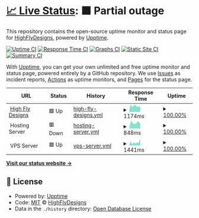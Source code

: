# [📈 Live Status](https://HighFlyDesigns.github.io/status): <!--live status--> **🟧 Partial outage**

This repository contains the open-source uptime monitor and status page for [HighFlyDesigns](https://HighFlyDesigns.github.io/status), powered by [Upptime](https://github.com/upptime/upptime).

[![Uptime CI](https://github.com/HighFlyDesigns/status/workflows/Uptime%20CI/badge.svg)](https://github.com/upptime/upptime/actions?query=workflow%3A%22Uptime+CI%22)
[![Response Time CI](https://github.com/HighFlyDesigns/status/workflows/Response%20Time%20CI/badge.svg)](https://github.com/upptime/upptime/actions?query=workflow%3A%22Response+Time+CI%22)
[![Graphs CI](https://github.com/HighFlyDesigns/status/workflows/Graphs%20CI/badge.svg)](https://github.com/upptime/upptime/actions?query=workflow%3A%22Graphs+CI%22)
[![Static Site CI](https://github.com/HighFlyDesigns/status/workflows/Static%20Site%20CI/badge.svg)](https://github.com/upptime/upptime/actions?query=workflow%3A%22Static+Site+CI%22)
[![Summary CI](https://github.com/HighFlyDesigns/status/workflows/Summary%20CI/badge.svg)](https://github.com/upptime/upptime/actions?query=workflow%3A%22Summary+CI%22)

With [Upptime](https://upptime.js.org), you can get your own unlimited and free uptime monitor and status page, powered entirely by a GitHub repository. We use [Issues](https://github.com/HighFlyDesigns/status/issues) as incident reports, [Actions](https://github.com/HighFlyDesigns/status/actions) as uptime monitors, and [Pages](https://HighFlyDesigns.github.io/status) for the status page.

<!--start: status pages-->
<!-- This summary is generated by Upptime (https://github.com/upptime/upptime) -->
<!-- Do not edit this manually, your changes will be overwritten -->
<!-- prettier-ignore -->
| URL | Status | History | Response Time | Uptime |
| --- | ------ | ------- | ------------- | ------ |
| <img alt="" src="https://favicons.githubusercontent.com/highflydesigns.com" height="13"> [High Fly Designs](https://highflydesigns.com) | 🟩 Up | [high-fly-designs.yml](https://github.com/HighFlyDesigns/status/commits/HEAD/history/high-fly-designs.yml) | <details><summary><img alt="Response time graph" src="./graphs/high-fly-designs/response-time-week.png" height="20"> 1174ms</summary><br><a href="https://status.highflydesigns.com/history/high-fly-designs"><img alt="Response time 1451" src="https://img.shields.io/endpoint?url=https%3A%2F%2Fraw.githubusercontent.com%2FHighFlyDesigns%2Fstatus%2FHEAD%2Fapi%2Fhigh-fly-designs%2Fresponse-time.json"></a><br><a href="https://status.highflydesigns.com/history/high-fly-designs"><img alt="24-hour response time 1079" src="https://img.shields.io/endpoint?url=https%3A%2F%2Fraw.githubusercontent.com%2FHighFlyDesigns%2Fstatus%2FHEAD%2Fapi%2Fhigh-fly-designs%2Fresponse-time-day.json"></a><br><a href="https://status.highflydesigns.com/history/high-fly-designs"><img alt="7-day response time 1174" src="https://img.shields.io/endpoint?url=https%3A%2F%2Fraw.githubusercontent.com%2FHighFlyDesigns%2Fstatus%2FHEAD%2Fapi%2Fhigh-fly-designs%2Fresponse-time-week.json"></a><br><a href="https://status.highflydesigns.com/history/high-fly-designs"><img alt="30-day response time 1319" src="https://img.shields.io/endpoint?url=https%3A%2F%2Fraw.githubusercontent.com%2FHighFlyDesigns%2Fstatus%2FHEAD%2Fapi%2Fhigh-fly-designs%2Fresponse-time-month.json"></a><br><a href="https://status.highflydesigns.com/history/high-fly-designs"><img alt="1-year response time 1451" src="https://img.shields.io/endpoint?url=https%3A%2F%2Fraw.githubusercontent.com%2FHighFlyDesigns%2Fstatus%2FHEAD%2Fapi%2Fhigh-fly-designs%2Fresponse-time-year.json"></a></details> | <details><summary><a href="https://status.highflydesigns.com/history/high-fly-designs">100.00%</a></summary><a href="https://status.highflydesigns.com/history/high-fly-designs"><img alt="All-time uptime 100.00%" src="https://img.shields.io/endpoint?url=https%3A%2F%2Fraw.githubusercontent.com%2FHighFlyDesigns%2Fstatus%2FHEAD%2Fapi%2Fhigh-fly-designs%2Fuptime.json"></a><br><a href="https://status.highflydesigns.com/history/high-fly-designs"><img alt="24-hour uptime 100.00%" src="https://img.shields.io/endpoint?url=https%3A%2F%2Fraw.githubusercontent.com%2FHighFlyDesigns%2Fstatus%2FHEAD%2Fapi%2Fhigh-fly-designs%2Fuptime-day.json"></a><br><a href="https://status.highflydesigns.com/history/high-fly-designs"><img alt="7-day uptime 100.00%" src="https://img.shields.io/endpoint?url=https%3A%2F%2Fraw.githubusercontent.com%2FHighFlyDesigns%2Fstatus%2FHEAD%2Fapi%2Fhigh-fly-designs%2Fuptime-week.json"></a><br><a href="https://status.highflydesigns.com/history/high-fly-designs"><img alt="30-day uptime 100.00%" src="https://img.shields.io/endpoint?url=https%3A%2F%2Fraw.githubusercontent.com%2FHighFlyDesigns%2Fstatus%2FHEAD%2Fapi%2Fhigh-fly-designs%2Fuptime-month.json"></a><br><a href="https://status.highflydesigns.com/history/high-fly-designs"><img alt="1-year uptime 100.00%" src="https://img.shields.io/endpoint?url=https%3A%2F%2Fraw.githubusercontent.com%2FHighFlyDesigns%2Fstatus%2FHEAD%2Fapi%2Fhigh-fly-designs%2Fuptime-year.json"></a></details>
| <img alt="" src="https://favicons.githubusercontent.com/null" height="13"> Hosting Server | 🟥 Down | [hosting-server.yml](https://github.com/HighFlyDesigns/status/commits/HEAD/history/hosting-server.yml) | <details><summary><img alt="Response time graph" src="./graphs/hosting-server/response-time-week.png" height="20"> 848ms</summary><br><a href="https://status.highflydesigns.com/history/hosting-server"><img alt="Response time 941" src="https://img.shields.io/endpoint?url=https%3A%2F%2Fraw.githubusercontent.com%2FHighFlyDesigns%2Fstatus%2FHEAD%2Fapi%2Fhosting-server%2Fresponse-time.json"></a><br><a href="https://status.highflydesigns.com/history/hosting-server"><img alt="24-hour response time 0" src="https://img.shields.io/endpoint?url=https%3A%2F%2Fraw.githubusercontent.com%2FHighFlyDesigns%2Fstatus%2FHEAD%2Fapi%2Fhosting-server%2Fresponse-time-day.json"></a><br><a href="https://status.highflydesigns.com/history/hosting-server"><img alt="7-day response time 848" src="https://img.shields.io/endpoint?url=https%3A%2F%2Fraw.githubusercontent.com%2FHighFlyDesigns%2Fstatus%2FHEAD%2Fapi%2Fhosting-server%2Fresponse-time-week.json"></a><br><a href="https://status.highflydesigns.com/history/hosting-server"><img alt="30-day response time 924" src="https://img.shields.io/endpoint?url=https%3A%2F%2Fraw.githubusercontent.com%2FHighFlyDesigns%2Fstatus%2FHEAD%2Fapi%2Fhosting-server%2Fresponse-time-month.json"></a><br><a href="https://status.highflydesigns.com/history/hosting-server"><img alt="1-year response time 941" src="https://img.shields.io/endpoint?url=https%3A%2F%2Fraw.githubusercontent.com%2FHighFlyDesigns%2Fstatus%2FHEAD%2Fapi%2Fhosting-server%2Fresponse-time-year.json"></a></details> | <details><summary><a href="https://status.highflydesigns.com/history/hosting-server">100.00%</a></summary><a href="https://status.highflydesigns.com/history/hosting-server"><img alt="All-time uptime 100.00%" src="https://img.shields.io/endpoint?url=https%3A%2F%2Fraw.githubusercontent.com%2FHighFlyDesigns%2Fstatus%2FHEAD%2Fapi%2Fhosting-server%2Fuptime.json"></a><br><a href="https://status.highflydesigns.com/history/hosting-server"><img alt="24-hour uptime 100.00%" src="https://img.shields.io/endpoint?url=https%3A%2F%2Fraw.githubusercontent.com%2FHighFlyDesigns%2Fstatus%2FHEAD%2Fapi%2Fhosting-server%2Fuptime-day.json"></a><br><a href="https://status.highflydesigns.com/history/hosting-server"><img alt="7-day uptime 100.00%" src="https://img.shields.io/endpoint?url=https%3A%2F%2Fraw.githubusercontent.com%2FHighFlyDesigns%2Fstatus%2FHEAD%2Fapi%2Fhosting-server%2Fuptime-week.json"></a><br><a href="https://status.highflydesigns.com/history/hosting-server"><img alt="30-day uptime 100.00%" src="https://img.shields.io/endpoint?url=https%3A%2F%2Fraw.githubusercontent.com%2FHighFlyDesigns%2Fstatus%2FHEAD%2Fapi%2Fhosting-server%2Fuptime-month.json"></a><br><a href="https://status.highflydesigns.com/history/hosting-server"><img alt="1-year uptime 100.00%" src="https://img.shields.io/endpoint?url=https%3A%2F%2Fraw.githubusercontent.com%2FHighFlyDesigns%2Fstatus%2FHEAD%2Fapi%2Fhosting-server%2Fuptime-year.json"></a></details>
| <img alt="" src="https://favicons.githubusercontent.com/null" height="13"> VPS Server | 🟩 Up | [vps-server.yml](https://github.com/HighFlyDesigns/status/commits/HEAD/history/vps-server.yml) | <details><summary><img alt="Response time graph" src="./graphs/vps-server/response-time-week.png" height="20"> 1441ms</summary><br><a href="https://status.highflydesigns.com/history/vps-server"><img alt="Response time 2201" src="https://img.shields.io/endpoint?url=https%3A%2F%2Fraw.githubusercontent.com%2FHighFlyDesigns%2Fstatus%2FHEAD%2Fapi%2Fvps-server%2Fresponse-time.json"></a><br><a href="https://status.highflydesigns.com/history/vps-server"><img alt="24-hour response time 1442" src="https://img.shields.io/endpoint?url=https%3A%2F%2Fraw.githubusercontent.com%2FHighFlyDesigns%2Fstatus%2FHEAD%2Fapi%2Fvps-server%2Fresponse-time-day.json"></a><br><a href="https://status.highflydesigns.com/history/vps-server"><img alt="7-day response time 1441" src="https://img.shields.io/endpoint?url=https%3A%2F%2Fraw.githubusercontent.com%2FHighFlyDesigns%2Fstatus%2FHEAD%2Fapi%2Fvps-server%2Fresponse-time-week.json"></a><br><a href="https://status.highflydesigns.com/history/vps-server"><img alt="30-day response time 1667" src="https://img.shields.io/endpoint?url=https%3A%2F%2Fraw.githubusercontent.com%2FHighFlyDesigns%2Fstatus%2FHEAD%2Fapi%2Fvps-server%2Fresponse-time-month.json"></a><br><a href="https://status.highflydesigns.com/history/vps-server"><img alt="1-year response time 2201" src="https://img.shields.io/endpoint?url=https%3A%2F%2Fraw.githubusercontent.com%2FHighFlyDesigns%2Fstatus%2FHEAD%2Fapi%2Fvps-server%2Fresponse-time-year.json"></a></details> | <details><summary><a href="https://status.highflydesigns.com/history/vps-server">100.00%</a></summary><a href="https://status.highflydesigns.com/history/vps-server"><img alt="All-time uptime 100.00%" src="https://img.shields.io/endpoint?url=https%3A%2F%2Fraw.githubusercontent.com%2FHighFlyDesigns%2Fstatus%2FHEAD%2Fapi%2Fvps-server%2Fuptime.json"></a><br><a href="https://status.highflydesigns.com/history/vps-server"><img alt="24-hour uptime 100.00%" src="https://img.shields.io/endpoint?url=https%3A%2F%2Fraw.githubusercontent.com%2FHighFlyDesigns%2Fstatus%2FHEAD%2Fapi%2Fvps-server%2Fuptime-day.json"></a><br><a href="https://status.highflydesigns.com/history/vps-server"><img alt="7-day uptime 100.00%" src="https://img.shields.io/endpoint?url=https%3A%2F%2Fraw.githubusercontent.com%2FHighFlyDesigns%2Fstatus%2FHEAD%2Fapi%2Fvps-server%2Fuptime-week.json"></a><br><a href="https://status.highflydesigns.com/history/vps-server"><img alt="30-day uptime 100.00%" src="https://img.shields.io/endpoint?url=https%3A%2F%2Fraw.githubusercontent.com%2FHighFlyDesigns%2Fstatus%2FHEAD%2Fapi%2Fvps-server%2Fuptime-month.json"></a><br><a href="https://status.highflydesigns.com/history/vps-server"><img alt="1-year uptime 100.00%" src="https://img.shields.io/endpoint?url=https%3A%2F%2Fraw.githubusercontent.com%2FHighFlyDesigns%2Fstatus%2FHEAD%2Fapi%2Fvps-server%2Fuptime-year.json"></a></details>

<!--end: status pages-->

[**Visit our status website →**](https://HighFlyDesigns.github.io/status)

## 📄 License

- Powered by: [Upptime](https://github.com/upptime/upptime)
- Code: [MIT](./LICENSE) © [HighFlyDesigns](https://HighFlyDesigns.github.io/status)
- Data in the `./history` directory: [Open Database License](https://opendatacommons.org/licenses/odbl/1-0/)
